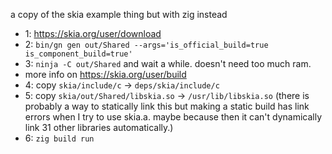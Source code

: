 a copy of the skia example thing but with zig instead

- 1: https://skia.org/user/download
- 2: `bin/gn gen out/Shared --args='is_official_build=true is_component_build=true'`
- 3: `ninja -C out/Shared` and wait a while. doesn't need too much ram.
- more info on https://skia.org/user/build
- 4: copy `skia/include/c` → `deps/skia/include/c`
- 5: copy `skia/out/Shared/libskia.so` → `/usr/lib/libskia.so` (there is probably a way to statically link this but making a static build has link errors when I try to use skia.a. maybe because then it can't dynamically link 31 other libraries automatically.)
- 6: `zig build run`